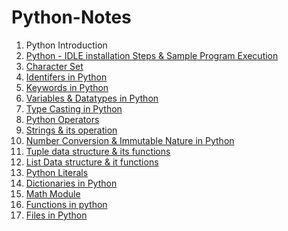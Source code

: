 # Python-Notes

1. Python Introduction 
2. <a href="https://github.com/kothakondachandhar/Python-Notes/blob/main/Python%20IDLE%20Installation%20%26%20Sample%20Program%20Execution.pdf">Python - IDLE installation Steps & Sample Program Execution</a>
3. <a href="https://github.com/kothakondachandhar/Python-Notes/blob/main/Character%20Set.pdf">Character Set</a>
4. <a href="">Identifers in Python</a>
5. <a href="" >Keywords in Python</a>
6. <a href="https://github.com/kothakondachandhar/Python-Notes/blob/main/Variables%20%26%20Data%20types%20in%20Python.ipynb"> Variables & Datatypes in Python</a>
7. <a href="https://github.com/kothakondachandhar/Python-Notes/blob/main/Type%20Casting%20in%20Python.ipynb">Type Casting in Python</a>
8. <a href="https://github.com/kothakondachandhar/Python-Notes/blob/main/Python%20Operators.pdf"> Python Operators</a>
9. <a href="https://github.com/kothakondachandhar/Python-Notes/blob/main/Strings%20-%20in%20Python.ipynb">Strings & its operation</a>
10. <a href="https://github.com/kothakondachandhar/Python-Notes/blob/main/Converting_Numbering_System_%26_Basic_Data_types_and_Immutability_Nature.ipynb"> Number Conversion & Immutable Nature in Python</a>
11. <a href="https://github.com/kothakondachandhar/Python-Notes/blob/main/Tuple%20Data%20Structures.ipynb">Tuple data structure & its functions</a>
12. <a href="https://github.com/kothakondachandhar/Python-Notes/blob/main/List%20Data%20Structure.ipynb">List Data structure & it functions</a>
13. <a href="https://github.com/kothakondachandhar/Python-Notes/blob/main/Python%20Literals.ipynb">Python Literals</a>
14. <a href="https://github.com/kothakondachandhar/Python-Notes/blob/main/Dictionary%20Notes.ipynb">Dictionaries in Python </a>
15. <a href="https://github.com/kothakondachandhar/Python-Notes/blob/main/Math%20module.ipynb">Math Module</a>
16. <a href="https://github.com/kothakondachandhar/Python-Notes/blob/main/Functions%20in%20python.pdf"> Functions in python</a>
17. <a href="https://github.com/kothakondachandhar/Python-Notes/blob/main/Files%20in%20python-notes.ipynb">Files in Python </a>
